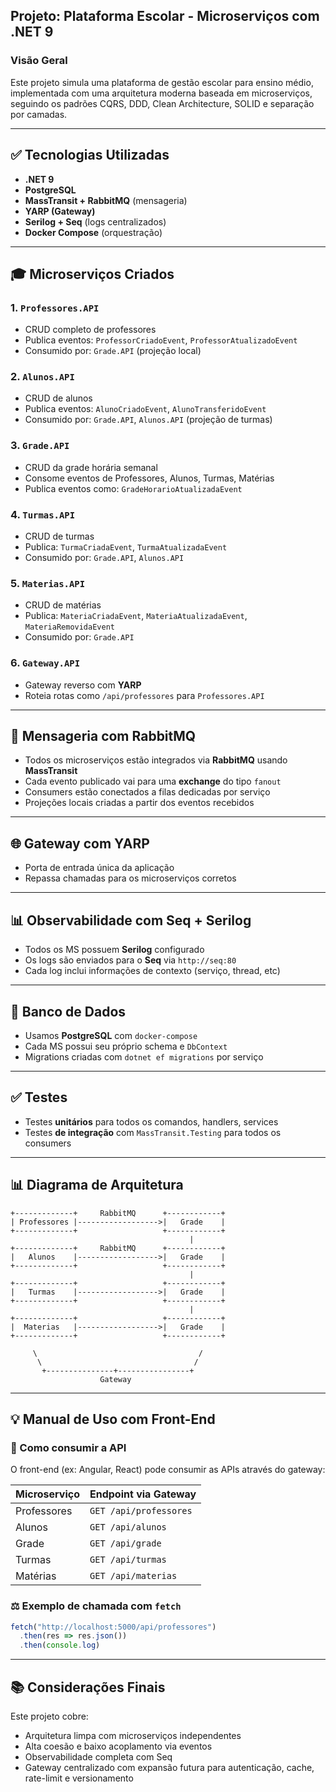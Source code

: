 ﻿## Projeto: Plataforma Escolar - Microserviços com .NET 9

### Visão Geral
Este projeto simula uma plataforma de gestão escolar para ensino médio, implementada com uma arquitetura moderna baseada em microserviços, seguindo os padrões CQRS, DDD, Clean Architecture, SOLID e separação por camadas.

---

## ✅ Tecnologias Utilizadas
- **.NET 9**
- **PostgreSQL**
- **MassTransit + RabbitMQ** (mensageria)
- **YARP (Gateway)**
- **Serilog + Seq** (logs centralizados)
- **Docker Compose** (orquestração)

---

## 🎓 Microserviços Criados

### 1. `Professores.API`
- CRUD completo de professores
- Publica eventos: `ProfessorCriadoEvent`, `ProfessorAtualizadoEvent`
- Consumido por: `Grade.API` (projeção local)

### 2. `Alunos.API`
- CRUD de alunos
- Publica eventos: `AlunoCriadoEvent`, `AlunoTransferidoEvent`
- Consumido por: `Grade.API`, `Alunos.API` (projeção de turmas)

### 3. `Grade.API`
- CRUD da grade horária semanal
- Consome eventos de Professores, Alunos, Turmas, Matérias
- Publica eventos como: `GradeHorarioAtualizadaEvent`

### 4. `Turmas.API`
- CRUD de turmas
- Publica: `TurmaCriadaEvent`, `TurmaAtualizadaEvent`
- Consumido por: `Grade.API`, `Alunos.API`

### 5. `Materias.API`
- CRUD de matérias
- Publica: `MateriaCriadaEvent`, `MateriaAtualizadaEvent`, `MateriaRemovidaEvent`
- Consumido por: `Grade.API`

### 6. `Gateway.API`
- Gateway reverso com **YARP**
- Roteia rotas como `/api/professores` para `Professores.API`

---

## 📧 Mensageria com RabbitMQ
- Todos os microserviços estão integrados via **RabbitMQ** usando **MassTransit**
- Cada evento publicado vai para uma **exchange** do tipo `fanout`
- Consumers estão conectados a filas dedicadas por serviço
- Projeções locais criadas a partir dos eventos recebidos

---

## 🌐 Gateway com YARP
- Porta de entrada única da aplicação
- Repassa chamadas para os microserviços corretos

---

## 📊 Observabilidade com Seq + Serilog
- Todos os MS possuem **Serilog** configurado
- Os logs são enviados para o **Seq** via `http://seq:80`
- Cada log inclui informações de contexto (serviço, thread, etc)

---

## 📁 Banco de Dados
- Usamos **PostgreSQL** com `docker-compose`
- Cada MS possui seu próprio schema e `DbContext`
- Migrations criadas com `dotnet ef migrations` por serviço

---

## ✅ Testes
- Testes **unitários** para todos os comandos, handlers, services
- Testes **de integração** com `MassTransit.Testing` para todos os consumers

---

## 📊 Diagrama de Arquitetura

```
+-------------+     RabbitMQ      +------------+
| Professores |------------------>|   Grade    |
+-------------+                   +------------+
                                        |
+-------------+     RabbitMQ      +------------+
|   Alunos    |------------------>|   Grade    |
+-------------+                   +------------+
                                        |
+-------------+                   +------------+
|   Turmas    |------------------>|   Grade    |
+-------------+                   +------------+
                                        |
+-------------+                   +------------+
|  Materias   |------------------>|   Grade    |
+-------------+                   +------------+

     \                                    /
      \                                  /
       +---------------+----------------+
                    Gateway
```

---

## 💡 Manual de Uso com Front-End

### 🚀 Como consumir a API
O front-end (ex: Angular, React) pode consumir as APIs através do gateway:

| Microserviço  | Endpoint via Gateway                   |
|---------------|-----------------------------------------|
| Professores   | `GET /api/professores`                 |
| Alunos        | `GET /api/alunos`                      |
| Grade         | `GET /api/grade`                       |
| Turmas        | `GET /api/turmas`                      |
| Matérias      | `GET /api/materias`                    |

### ⚖ Exemplo de chamada com `fetch`
```js
fetch("http://localhost:5000/api/professores")
  .then(res => res.json())
  .then(console.log)
```

---

## 📚 Considerações Finais
Este projeto cobre:
- Arquitetura limpa com microserviços independentes
- Alta coesão e baixo acoplamento via eventos
- Observabilidade completa com Seq
- Gateway centralizado com expansão futura para autenticação, cache, rate-limit e versionamento